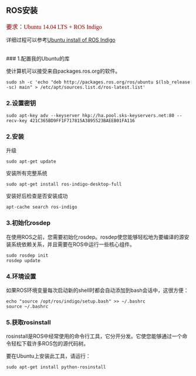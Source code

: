 ## ROS安装


<font color=darkred size=3 face="黑体">要求：Ubuntu 14.04 LTS + ROS Indigo</font>


详细过程可以参考[Ubuntu install of ROS Indigo](http://wiki.ros.org/indigo/Installation/Ubuntu)

<br>
### 1.配置我的Ubuntu的库

使计算机可以接受来自packages.ros.org的软件。

    sudo sh -c 'echo "deb http://packages.ros.org/ros/ubuntu $(lsb_release -sc) main" > /etc/apt/sources.list.d/ros-latest.list'



### 2.设置密钥

    sudo apt-key adv --keyserver hkp://ha.pool.sks-keyservers.net:80 --recv-key 421C365BD9FF1F717815A3895523BAEEB01FA116



### 2.安装
    
升级 

    sudo apt-get update
    
安装所有完整系统

    sudo apt-get install ros-indigo-desktop-full 


安装好后检查是否安装成功

    apt-cache search ros-indigo
    
    
### 3.初始化rosdep

在使用ROS之前，您需要初始化rosdep。rosdep使您能够轻松地为要编译的源安装系统依赖关系，并且需要在ROS中运行一些核心组件。

    sudo rosdep init
    rosdep update
    
    
### 4.环境设置
如果ROS环境变量每次启动新的shell时都会自动添加到bash会话中，这很方便：

    echo "source /opt/ros/indigo/setup.bash" >> ~/.bashrc
    source ~/.bashrc



### 5.获取rosinstall

rosinstall是ROS中经常使用的命令行工具，它分开分发。它使您能够通过一个命令轻松下载许多ROS包的源代码树。

要在Ubuntu上安装此工具，请运行：

    sudo apt-get install python-rosinstall



<br>

<br>


<br>


